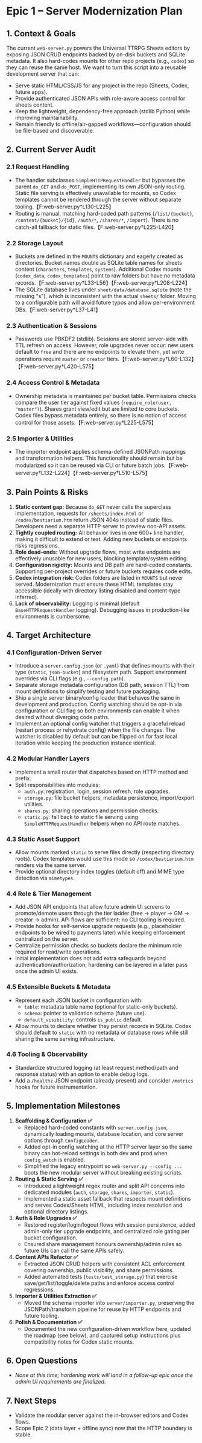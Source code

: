 # Epic 1 – Server Modernization Plan

## 1. Context & Goals
The current `web-server.py` powers the Universal TTRPG Sheets editors by exposing JSON CRUD endpoints backed by on-disk buckets and SQLite metadata. It also hard-codes mounts for other repo projects (e.g., `codex`) so they can reuse the same host. We want to turn this script into a reusable development server that can:

- Serve static HTML/CSS/JS for any project in the repo (Sheets, Codex, future apps).
- Provide authenticated JSON APIs with role-aware access control for sheets content.
- Keep the lightweight, dependency-free approach (stdlib Python) while improving maintainability.
- Remain friendly to offline/air-gapped workflows—configuration should be file-based and discoverable.

## 2. Current Server Audit
### 2.1 Request Handling
- The handler subclasses `SimpleHTTPRequestHandler` but bypasses the parent `do_GET` and `do_POST`, implementing its own JSON-only routing. Static file serving is effectively unavailable for mounts, so Codex templates cannot be rendered through the server without separate tooling.【F:web-server.py†L130-L225】
- Routing is manual, matching hard-coded path patterns (`/list/{bucket}`, `/content/{bucket}/{id}`, `/auth/*`, `/shares/*`, `/import`). There is no catch-all fallback for static files.【F:web-server.py†L225-L420】

### 2.2 Storage Layout
- Buckets are defined in the `MOUNTS` dictionary and eagerly created as directories. Bucket names double as SQLite table names for sheets content (`characters`, `templates`, `systems`). Additional Codex mounts (`codex_data`, `codex_templates`) point to raw folders but have no metadata records.【F:web-server.py†L33-L56】【F:web-server.py†L208-L224】
- The SQLite database lives under `sheet/data/database.sqlite` (note the missing "s"), which is inconsistent with the actual `sheets/` folder. Moving to a configurable path will avoid future typos and allow per-environment DBs.【F:web-server.py†L37-L41】

### 2.3 Authentication & Sessions
- Passwords use PBKDF2 (stdlib). Sessions are stored server-side with TTL refresh on access. However, role upgrades never occur: new users default to `free` and there are no endpoints to elevate them, yet write operations require `master` or `creator` tiers.【F:web-server.py†L60-L132】【F:web-server.py†L420-L575】

### 2.4 Access Control & Metadata
- Ownership metadata is maintained per bucket table. Permissions checks compare the user tier against fixed values (`require_role(user, "master")`). Shares grant view/edit but are limited to core buckets. Codex files bypass metadata entirely, so there is no notion of access control for those assets.【F:web-server.py†L225-L575】

### 2.5 Importer & Utilities
- The importer endpoint applies schema-defined JSONPath mappings and transformation helpers. This functionality should remain but be modularized so it can be reused via CLI or future batch jobs.【F:web-server.py†L132-L224】【F:web-server.py†L510-L575】

## 3. Pain Points & Risks
1. **Static content gap:** Because `do_GET` never calls the superclass implementation, requests for `/sheets/index.html` or `/codex/bestiarium.htm` return JSON 404s instead of static files. Developers need a separate HTTP server to preview non-API assets.
2. **Tightly coupled routing:** All behavior lives in one 600+ line handler, making it difficult to extend or test. Adding new buckets or endpoints risks regressions.
3. **Role dead-ends:** Without upgrade flows, most write endpoints are effectively unusable for new users, blocking template/system editing.
4. **Configuration rigidity:** Mounts and DB path are hard-coded constants. Supporting per-project overrides or future buckets requires code edits.
5. **Codex integration risk:** Codex folders are listed in `MOUNTS` but never served. Modernization must ensure these HTML templates stay accessible (ideally with directory listing disabled and content-type inferred).
6. **Lack of observability:** Logging is minimal (default `BaseHTTPRequestHandler` logging). Debugging issues in production-like environments is cumbersome.

## 4. Target Architecture
### 4.1 Configuration-Driven Server
- Introduce a `server.config.json` (or `.yaml`) that defines mounts with their type (`static`, `json-bucket`) and filesystem path. Support environment overrides via CLI flags (e.g., `--config path`).
- Separate storage metadata configuration (DB path, session TTL) from mount definitions to simplify testing and future packaging.
- Ship a single server binary/config loader that behaves the same in development and production. Config watching should be opt-in via configuration or CLI flag so both environments can enable it when desired without diverging code paths.
- Implement an optional config watcher that triggers a graceful reload (restart process or rehydrate config) when the file changes. The watcher is disabled by default but can be flipped on for fast local iteration while keeping the production instance identical.

### 4.2 Modular Handler Layers
- Implement a small router that dispatches based on HTTP method and prefix.
- Split responsibilities into modules:
  - `auth.py`: registration, login, session refresh, role upgrades.
  - `storage.py`: file bucket helpers, metadata persistence, import/export utilities.
  - `shares.py`: sharing operations and permission checks.
  - `static.py`: fall back to static file serving using `SimpleHTTPRequestHandler` helpers when no API route matches.

### 4.3 Static Asset Support
- Allow mounts marked `static` to serve files directly (respecting directory roots). Codex templates would use this mode so `/codex/bestiarium.htm` renders via the same server.
- Provide optional directory index toggles (default off) and MIME type detection via `mimetypes`.

### 4.4 Role & Tier Management
- Add JSON API endpoints that allow future admin UI screens to promote/demote users through the tier ladder (free → player → GM → creator → admin). API flows are sufficient; no CLI tooling is required.
- Provide hooks for self-service upgrade requests (e.g., placeholder endpoints to be wired to payments later) while keeping enforcement centralized on the server.
- Centralize permission checks so buckets declare the minimum role required for read/write operations.
- Initial implementation does not add extra safeguards beyond authentication/authorization; hardening can be layered in a later pass once the admin UI exists.

### 4.5 Extensible Buckets & Metadata
- Represent each JSON bucket in configuration with:
  - `table`: metadata table name (optional for static-only buckets).
  - `schema`: pointer to validation schema (future use).
  - `default_visibility`: controls `is_public` default.
- Allow mounts to declare whether they persist records in SQLite. Codex should default to `static` with no metadata or database rows while still sharing the same serving infrastructure.

### 4.6 Tooling & Observability
- Standardize structured logging (at least request method/path and response status) with an option to enable debug logs.
- Add a `/healthz` JSON endpoint (already present) and consider `/metrics` hooks for future instrumentation.

## 5. Implementation Milestones
1. **Scaffolding & Configuration ✅**
   - Replaced hard-coded constants with `server.config.json`, dynamically loading mounts, database location, and core server options through `ConfigLoader`.
   - Added opt-in config watching at the HTTP server layer so the same binary can hot-reload settings in both dev and prod when `config_watch` is enabled.
   - Simplified the legacy entrypoint so `web-server.py --config ...` boots the new modular server without breaking existing scripts.
2. **Routing & Static Serving ✅**
   - Introduced a lightweight regex router and split API concerns into dedicated modules (`auth`, `storage`, `shares`, `importer`, `static`).
   - Implemented a static asset fallback that respects mount definitions and serves Codex/Sheets HTML, including index resolution and optional directory listings.
3. **Auth & Role Upgrades ✅**
   - Restored register/login/logout flows with session persistence, added admin-only tier upgrade endpoints, and centralized role gating per bucket configuration.
   - Ensured share management honours ownership/admin rules so future UIs can call the same APIs safely.
4. **Content APIs Refactor ✅**
   - Extracted JSON CRUD helpers with consistent ACL enforcement covering ownership, public visibility, and share permissions.
   - Added automated tests (`tests/test_storage.py`) that exercise save/get/list/toggle/delete paths and enforce access control regressions.
5. **Importer & Utilities Extraction ✅**
   - Moved the schema importer into `server/importer.py`, preserving the JSONPath/transform pipeline for reuse by HTTP endpoints and future tooling.
6. **Polish & Documentation ✅**
   - Documented the new configuration-driven workflow here, updated the roadmap (see below), and captured setup instructions plus compatibility notes for Codex static mounts.

## 6. Open Questions
- _None at this time; hardening work will land in a follow-up epic once the admin UI requirements are finalized._

## 7. Next Steps
- Validate the modular server against the in-browser editors and Codex flows.
- Scope Epic 2 (data layer + offline sync) now that the HTTP boundary is stable.
